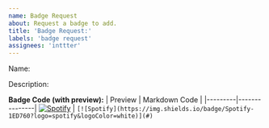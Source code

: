 ```yaml
---
name: Badge Request
about: Request a badge to add.
title: 'Badge Request:'
labels: 'badge request'
assignees: 'inttter'
---
```


Name: 

Description:

<!-- Insert your markdown preview along with the code for it. !-->

<!-- BELOW IS AN EXAMPLE, REPLACE WITH YOUR BADGE!!!!! !-->

**Badge Code (with preview):**
| Preview | Markdown Code |
|---------|---------------|
[![Spotify](https://img.shields.io/badge/Spotify-1ED760?logo=spotify&logoColor=white)](#) | `[![Spotify](https://img.shields.io/badge/Spotify-1ED760?logo=spotify&logoColor=white)](#)`